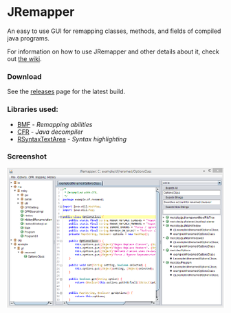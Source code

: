 # JRemapper
An easy to use GUI for remapping classes, methods, and fields of compiled java programs.

For information on how to use JRemapper and other details about it, check out [the wiki](https://github.com/Col-E/JRemapper/wiki).

### Download

See the [releases](https://github.com/Col-E/JRemapper/releases) page for the latest build.

### Libraries used:
* [BMF](https://github.com/Col-E/Bytecode-Modification-Framework) - _Remapping abilities_
* [CFR](http://www.benf.org/other/cfr/) - _Java decompiler_
* [RSyntaxTextArea](https://github.com/bobbylight/RSyntaxTextArea) - _Syntax highlighting_

### Screenshot

![Screenshot](shot.png)